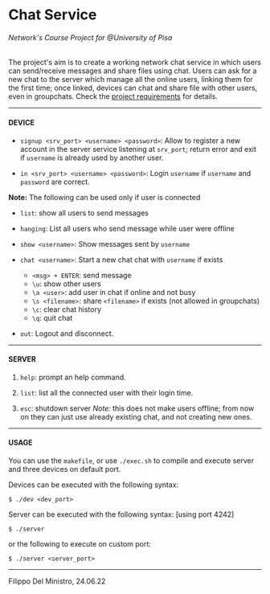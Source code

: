 # Chat Service
###### Network's Course Project for _@University of Pisa_
The project's aim is to create a working network chat service in which users can send/receive messages and share files using chat.
Users can ask for a new chat to the server which manage all the online users, linking them for the first time; once linked, devices can chat and share file with other users, even in groupchats.
Check the [project requirements](docs/chat_service.pdf) for details. 


---

#### DEVICE

* `signup <srv_port> <username> <password>`: Allow to register a new account in the server service listening at `srv_port`; return error and exit if `username` is already used by another user.


* `in <srv_port> <username> <password>`: Login `username` if `username` and `password` are correct.

**Note:** The following can be used only if user is connected

* `list`: show all users to send messages

* `hanging`: List all users who send message while user were offline

* `show <username>`: Show messages sent by `username`

* `chat <username>`: Start a new chat chat with `username` if exists
    * `<msg> + ENTER`: send message
    * `\u`: show other users
    * `\a <user>`: add user in chat if online and not busy
    * `\s <filename>`: share `<filename>` if exists (not allowed in groupchats)
    * `\c`: clear chat history
    * `\q`: quit chat 

* `out`: Logout and disconnect.

---

#### SERVER

1. `help`: prompt an help command.

2. `list`: list all the connected user with their login time.

3. `esc`: shutdown server
_Note:_ this does not make users offline; from now on they can just use already existing chat, and not creating new ones.

---

#### USAGE
You can use the `makefile`, or use `./exec.sh` to compile and execute server and three devices on default port.

Devices can be executed with the following syntax:
```
$ ./dev <dev_port>
```

Server can be executed with the following syntax: [using port 4242]

```
$ ./server
```
or the following to execute on custom port:
```
$ ./server <server_port>
```
---
Filippo Del Ministro, 24.06.22

